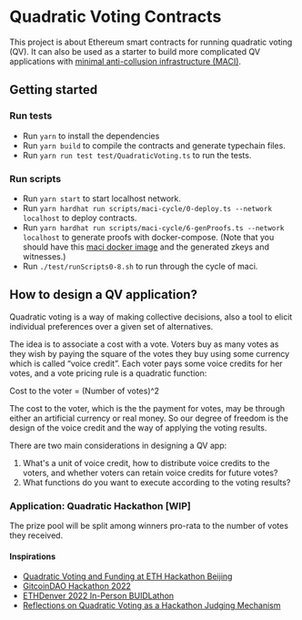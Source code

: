 # Quadratic Voting Contracts

This project is about Ethereum smart contracts for running quadratic voting (QV). It can also be used as a starter to build more complicated QV applications with [minimal anti-collusion infrastructure (MACI)](https://appliedzkp.github.io/maci/). 

## Getting started

### Run tests
- Run `yarn` to install the dependencies
- Run `yarn build` to compile the contracts and generate typechain files.
- Run `yarn run test test/QuadraticVoting.ts` to run the tests.

### Run scripts
- Run `yarn start` to start localhost network.
- Run `yarn hardhat run scripts/maci-cycle/0-deploy.ts --network localhost` to deploy contracts.
- Run `yarn hardhat run scripts/maci-cycle/6-genProofs.ts --network localhost` to generate proofs with docker-compose. (Note that you should have this [maci docker image](https://hub.docker.com/r/chnejohnson/maci-v1) and the generated zkeys and witnesses.)
- Run `./test/runScripts0-8.sh` to run through the cycle of maci. 

## How to design a QV application?

Quadratic voting is a way of making collective decisions, also a tool to elicit individual preferences over a given set of alternatives. 

The idea is to associate a cost with a vote. Voters buy as many votes as they wish by paying the square of the votes they buy using some currency which is called “voice credit”. Each voter pays some voice credits for her votes, and a vote pricing rule is a quadratic function:

Cost to the voter = (Number of votes)^2

The cost to the voter, which is the the payment for votes, may be through either an artificial currency or real money. So our degree of freedom is the design of the voice credit and the way of applying the voting results. 

There are two main considerations in designing a QV app:

1. What's a unit of voice credit, how to distribute voice credits to the voters, and whether voters can retain voice credits for future votes?
2. What functions do you want to execute according to the voting results?

### Application: Quadratic Hackathon [WIP]

The prize pool will be split among winners pro-rata to the number of votes they received.

#### Inspirations
- [Quadratic Voting and Funding at ETH Hackathon Beijing](https://ethresear.ch/t/quadratic-voting-and-funding-at-eth-hackathon-beijing/8910)
- [GitcoinDAO Hackathon 2022](https://gov.gitcoin.co/t/gitcoindao-hackathon-2022/9405)
- [ETHDenver 2022 In-Person BUIDLathon](https://dorahacks.io/blog/guides/voters-guide-ethdenver-2022-in-person-hackathon/)
- [Reflections on Quadratic Voting as a Hackathon Judging Mechanism](https://medium.com/codeless-conduct/reflections-on-quadratic-voting-as-a-hackathon-judging-mechanism-b5ed299fe56)
